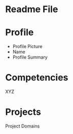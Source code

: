 # **Readme File**

# **Profile**
* Profile Picture
* Name
* Profile Summary

# **Competencies**
XYZ

# **Projects**
Project Domains
